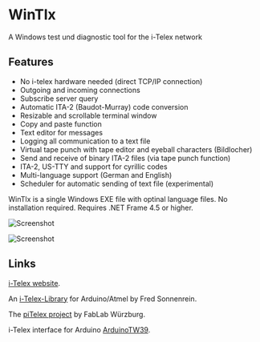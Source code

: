 ﻿# WinTlx
A Windows test und diagnostic tool for the i-Telex network

## Features
- No i-telex hardware needed (direct TCP/IP connection)
- Outgoing and incoming connections
- Subscribe server query
- Automatic ITA-2 (Baudot-Murray) code conversion
- Resizable and scrollable terminal window
- Copy and paste function
- Text editor for messages
- Logging all communication to a text file
- Virtual tape punch with tape editor and eyeball characters (Bildlocher)
- Send and receive of binary ITA-2 files (via tape punch function)
- ITA-2, US-TTY and support for cyrillic codes
- Multi-language support (German and English)
- Scheduler for automatic sending of text file (experimental)

WinTlx is a single Windows EXE file with optinal language files. No installation required.
Requires .NET Frame 4.5 or higher.

![Screenshot](https://github.com/detlefgerhardt/WinTlx/blob/master/WinTlxScreen.png)

![Screenshot](https://github.com/detlefgerhardt/WinTlx/blob/master/WinTlxScreen2.png)

 
## Links

[i-Telex website](https://https://www.i-telex.net).

An [i-Telex-Library](https://sourceforge.net/projects/itelex) for Arduino/Atmel by Fred Sonnenrein.

The [piTelex project](https://github.com/fablab-wue/piTelex) by FabLab Würzburg.

i-Telex interface for Arduino [ArduinoTW39](https://github.com/glsys/ArduinoTW39).
